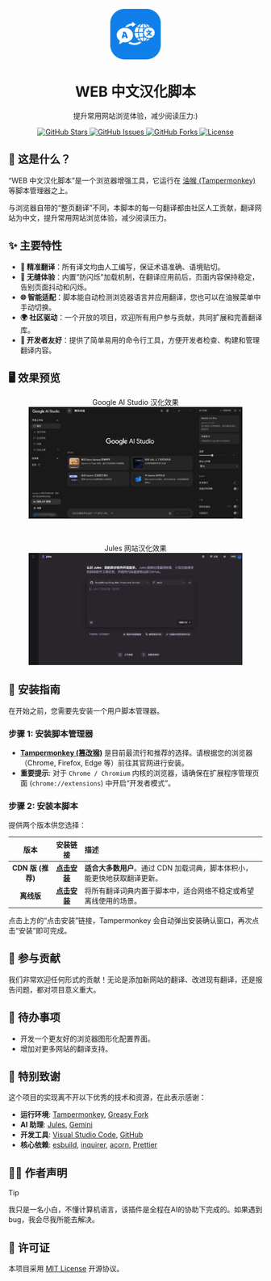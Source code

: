 <p align="center">
  <img src="introduce/icon/Qing_Web-Translate-Script.svg" width="100" height="100" alt="WEB 中文汉化插件图标">
</p>
<h1 align="center">WEB 中文汉化脚本</h1>
<p align="center">提升常用网站浏览体验，减少阅读压力:)</p>

<p align="center">
    <a href="https://github.com/Qing90bing/Qing_Web-Translate-Script/stargazers">
      <img src="https://img.shields.io/github/stars/Qing90bing/Qing_Web-Translate-Script?style=flat-square&logo=github&label=Stars" alt="GitHub Stars">
    </a>
    <a href="https://github.com/Qing90bing/Qing_Web-Translate-Script/issues">
      <img src="https://img.shields.io/github/issues/Qing90bing/Qing_Web-Translate-Script?style=flat-square&logo=github&label=Issues" alt="GitHub Issues">
    </a>
    <a href="https://github.com/Qing90bing/Qing_Web-Translate-Script/forks">
      <img src="https://img.shields.io/github/forks/Qing90bing/Qing_Web-Translate-Script?style=flat-square&logo=github&label=Forks" alt="GitHub Forks">
    </a>
    <a href="https://github.com/Qing90bing/Qing_Web-Translate-Script/blob/main/LICENSE">
      <img src="https://img.shields.io/github/license/Qing90bing/Qing_Web-Translate-Script?style=flat-square&logo=gitbook&label=License" alt="License">
    </a>
</p>

## 🤔 这是什么？

“WEB 中文汉化脚本”是一个浏览器增强工具，它运行在 [油猴 (Tampermonkey)](https://www.tampermonkey.net/) 等脚本管理器之上。

与浏览器自带的“整页翻译”不同，本脚本的每一句翻译都由社区人工贡献，翻译网站为中文，提升常用网站浏览体验，减少阅读压力。

## ✨ 主要特性

- **🎯 精准翻译**：所有译文均由人工编写，保证术语准确、语境贴切。
- **🚀 无缝体验**：内置“防闪烁”加载机制，在翻译应用前后，页面内容保持稳定，告别页面抖动和闪烁。
- **🌐 智能适配**：脚本能自动检测浏览器语言并应用翻译，您也可以在油猴菜单中手动切换。
- **🌍 社区驱动**：一个开放的项目，欢迎所有用户参与贡献，共同扩展和完善翻译库。
- **🔧 开发者友好**：提供了简单易用的命令行工具，方便开发者检查、构建和管理翻译内容。

## 🖥️ 效果预览

<div align="center">
  <figure>
    <figcaption>Google AI Studio 汉化效果</figcaption>
    <img src="introduce/img/googleaistudio_introduce.jpg" width="700" alt="Google AI Studio 汉化效果预览">
  </figure>
  <br>
  <figure>
    <figcaption>Jules 网站汉化效果</figcaption>
    <img src="introduce/img/jules_introduce.jpg" width="700" alt="Jules 汉化效果预览">
  </figure>
</div>

## 🚀 安装指南

在开始之前，您需要先安装一个用户脚本管理器。

### 步骤 1: 安装脚本管理器

- **[Tampermonkey (篡改猴)](https://www.tampermonkey.net/)** 是目前最流行和推荐的选择。请根据您的浏览器（Chrome, Firefox, Edge 等）前往其官网进行安装。
- **重要提示**: 对于 `Chrome / Chromium` 内核的浏览器，请确保在扩展程序管理页面 (`chrome://extensions`) 中开启“开发者模式”。

### 步骤 2: 安装本脚本

提供两个版本供您选择：

| 版本 | 安装链接 | 描述 |
|:---:|:---:|:---|
| **CDN 版 (推荐)** | [**点击安装**](https://raw.githubusercontent.com/Qing90bing/Qing_Web-Translate-Script/main/dist/Web-Translate-Script.cdn.user.js) | **适合大多数用户**。通过 CDN 加载词典，脚本体积小，能更快地获取翻译更新。 |
| **离线版** | [**点击安装**](https://raw.githubusercontent.com/Qing90bing/Qing_Web-Translate-Script/main/dist/Web-Translate-Script.user.js) | 将所有翻译词典内置于脚本中，适合网络不稳定或希望离线使用的场景。 |

点击上方的“点击安装”链接，Tampermonkey 会自动弹出安装确认窗口，再次点击“安装”即可完成。

## 🤝 参与贡献

我们非常欢迎任何形式的贡献！无论是添加新网站的翻译、改进现有翻译，还是报告问题，都对项目意义重大。

## 📝 待办事项

- 开发一个更友好的浏览器图形化配置界面。
- 增加对更多网站的翻译支持。

## 🙏 特别致谢

这个项目的实现离不开以下优秀的技术和资源，在此表示感谢：

- **运行环境**: [Tampermonkey](https://www.tampermonkey.net/), [Greasy Fork](https://greasyfork.org/)
- **AI 助理**: [Jules](https://https://jules.google.com/), [Gemini](https://https://gemini.google.com/)
- **开发工具**: [Visual Studio Code](https://code.visualstudio.com/), [GitHub](https://github.com/)
- **核心依赖**: [esbuild](https://esbuild.github.io/), [inquirer](https://github.com/SBoudrias/Inquirer.js/), [acorn](https://github.com/acornjs/acorn), [Prettier](https://prettier.io/)

## 👨‍💻 作者声明

> [!TIP]
> 我只是一名小白，不懂计算机语言，该插件是全程在AI的协助下完成的。如果遇到bug，我会尽我所能去解决。

## 📜 许可证

本项目采用 [MIT License](LICENSE) 开源协议。
